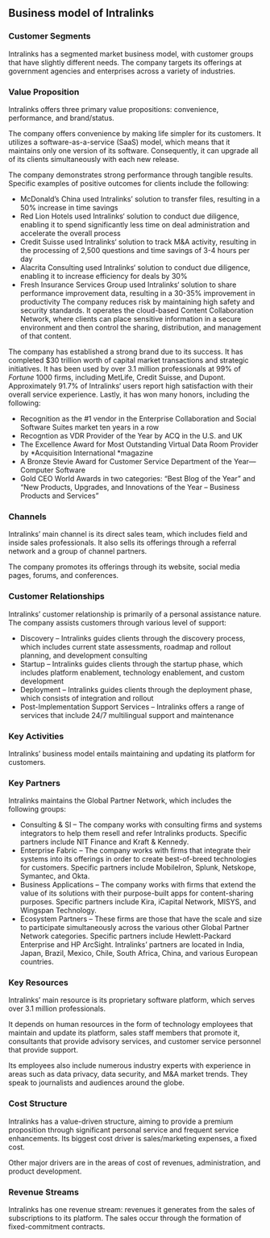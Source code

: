 Business model of Intralinks
----------------------------

 ### Customer Segments

 Intralinks has a segmented market business model, with customer groups that have slightly different needs. The company targets its offerings at government agencies and enterprises across a variety of industries.

 ### Value Proposition

 Intralinks offers three primary value propositions: convenience, performance, and brand/status.

 The company offers convenience by making life simpler for its customers. It utilizes a software-as-a-service (SaaS) model, which means that it maintains only one version of its software. Consequently, it can upgrade all of its clients simultaneously with each new release.

 The company demonstrates strong performance through tangible results. Specific examples of positive outcomes for clients include the following:

  * McDonald’s China used Intralinks’ solution to transfer files, resulting in a 50% increase in time savings
 * Red Lion Hotels used Intralinks‘ solution to conduct due diligence, enabling it to spend significantly less time on deal administration and accelerate the overall process
 * Credit Suisse used Intralinks‘ solution to track M&A activity, resulting in the processing of 2,500 questions and time savings of 3-4 hours per day
 * Alacrita Consulting used Intralinks‘ solution to conduct due diligence, enabling it to increase efficiency for deals by 30%
 * Fresh Insurance Services Group used Intralinks‘ solution to share performance improvement data, resulting in a 30-35% improvement in productivity
  The company reduces risk by maintaining high safety and security standards. It operates the cloud-based Content Collaboration Network, where clients can place sensitive information in a secure environment and then control the sharing, distribution, and management of that content.

 The company has established a strong brand due to its success. It has completed $30 trillion worth of capital market transactions and strategic initiatives. It has been used by over 3.1 million professionals at 99% of *Fortune* 1000 firms, including MetLife, Credit Suisse, and Dupont. Approximately 91.7% of Intralinks‘ users report high satisfaction with their overall service experience. Lastly, it has won many honors, including the following:

  * Recognition as the #1 vendor in the Enterprise Collaboration and Social Software Suites market ten years in a row
 * Recogntion as VDR Provider of the Year by ACQ in the U.S. and UK
 * The Excellence Award for Most Outstanding Virtual Data Room Provider by *Acquisition International *magazine
 * A Bronze Stevie Award for Customer Service Department of the Year—Computer Software
 * Gold CEO World Awards in two categories: “Best Blog of the Year” and “New Products, Upgrades, and Innovations of the Year – Business Products and Services”
  ### Channels

 Intralinks’ main channel is its direct sales team, which includes field and inside sales professionals. It also sells its offerings through a referral network and a group of channel partners.

 The company promotes its offerings through its website, social media pages, forums, and conferences.

 ### Customer Relationships

 Intralinks’ customer relationship is primarily of a personal assistance nature. The company assists customers through various level of support:

  * Discovery – Intralinks guides clients through the discovery process, which includes current state assessments, roadmap and rollout planning, and development consulting
 * Startup – Intralinks guides clients through the startup phase, which includes platform enablement, technology enablement, and custom development
 * Deployment – Intralinks guides clients through the deployment phase, which consists of integration and rollout
 * Post-Implementation Support Services – Intralinks offers a range of services that include 24/7 multilingual support and maintenance
  ### Key Activities

 Intralinks’ business model entails maintaining and updating its platform for customers.

 ### Key Partners

 Intralinks maintains the Global Partner Network, which includes the following groups:

  * Consulting & SI – The company works with consulting firms and systems integrators to help them resell and refer Intralinks products. Specific partners include NIT Finance and Kraft & Kennedy.
 * Enterprise Fabric – The company works with firms that integrate their systems into its offerings in order to create best-of-breed technologies for customers. Specific partners include MobileIron, Splunk, Netskope, Symantec, and Okta.
 * Business Applications – The company works with firms that extend the value of its solutions with their purpose-built apps for content-sharing purposes. Specific partners include Kira, iCapital Network, MISYS, and Wingspan Technology.
 * Ecosystem Partners – These firms are those that have the scale and size to participate simultaneously across the various other Global Partner Network categories. Specific partners include Hewlett-Packard Enterprise and HP ArcSight.
  Intralinks’ partners are located in India, Japan, Brazil, Mexico, Chile, South Africa, China, and various European countries.

 ### Key Resources

 Intralinks’ main resource is its proprietary software platform, which serves over 3.1 million professionals.

 It depends on human resources in the form of technology employees that maintain and update its platform, sales staff members that promote it, consultants that provide advisory services, and customer service personnel that provide support.

 Its employees also include numerous industry experts with experience in areas such as data privacy, data security, and M&A market trends. They speak to journalists and audiences around the globe.

 ### Cost Structure

 Intralinks has a value-driven structure, aiming to provide a premium proposition through significant personal service and frequent service enhancements. Its biggest cost driver is sales/marketing expenses, a fixed cost.

 Other major drivers are in the areas of cost of revenues, administration, and product development.

 ### Revenue Streams

 Intralinks has one revenue stream: revenues it generates from the sales of subscriptions to its platform. The sales occur through the formation of fixed-commitment contracts.
